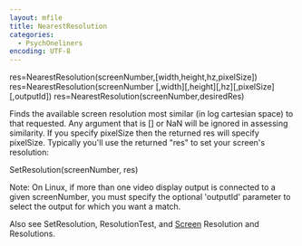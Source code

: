 ```yaml
---
layout: mfile
title: NearestResolution
categories:
  - PsychOneliners
encoding: UTF-8
---
```


res=NearestResolution(screenNumber,[width,height,hz,pixelSize])
res=NearestResolution(screenNumber [,width][,height][,hz][,pixelSize][,outputId])
res=NearestResolution(screenNumber,desiredRes)

Finds the available screen resolution most similar (in log cartesian space) to that
requested. Any argument that is [] or NaN will be ignored in assessing similarity.
If you specify pixelSize then the returned res will specify pixelSize. Typically
you'll use the returned "res" to set your screen's resolution:

SetResolution(screenNumber, res)

Note: On Linux, if more than one video display output is connected to
a given screenNumber, you must specify the optional 'outputId' parameter
to select the output for which you want a match.

Also see SetResolution, ResolutionTest, and [Screen](/docs/Screen) Resolution and Resolutions.